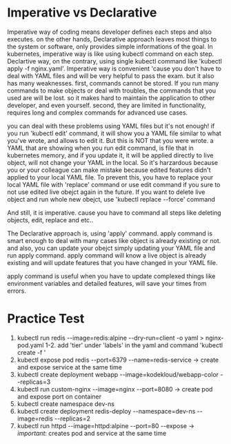 # Imperative vs Declarative
Imperative way of coding means developer defines each steps and also executes. on the other hands, Declarative approach leaves most things to the system or software, only provides simple informations of the goal.
In kubernetes, imperative way is like using kubectl command on each step. Declartive way, on the contrary, using single kubectl command like 'kubectl apply -f nginx.yaml'.
Imperative way is convenient 'cause you don't have to deal with YAML files and will be very helpful to pass the exam. but it also has many weaknesses. first, commands cannot be stored. If you run many commands to make objects or deal with troubles, the commands that you used are will be lost. so it makes hard to maintain the application to other developer, and even yourself.
second, they are limited in functionality, requires long and complex commands for advanced use cases.

you can deal with these problems using YAML files but it's not enough! if you run 'kubectl edit' command, it will show you a YAML file similar to what you've wrote, and allows to edit it.
But this is NOT that you were wrote. a YAML that are showing when you run edit command, is file that in kubernetes memory, and if you update it, it will be applied directly to live object, will not change your YAML in the local.
So it's harzardous because you or your colleague can make mistake because edited features didn't applied to your local YAML file.
To prevent this, you have to replace your local YAML file with 'replace' command or use edit command if you sure to not use edited live obejct again in the future.
If you want to delete live object and run whole new obejct, use 'kubectl replace --force' command

And still, it is imperative. cause you have to command all steps like deleting objects, edit, replace and etc..

The Declarative approach is, using 'apply' command. apply command is smart enough to deal with many cases like object is already existing or not.
and also, you can update your obejct simply updating your YAML file and run apply command. apply command will know a live object is already existing and will update features that you have changed in your YAML file.

apply command is useful when you have to update complexed things like environment variables and detailed features, will save your times from errors.

# Practice Test
1. kubectl run redis --image=redis:alpine --dry-run=client -o yaml > nginx-pod.yaml
1-2. add 'tier' under 'labels' in the yaml and command 'kubectl create -f '
2. kubectl expose pod redis --port=6379 --name=redis-service -> create and expose service at the same time
3. kubectl create deployment webapp --image=kodekloud/webapp-color --replicas=3
4. kubectl run custom-nginx --image=nginx --port=8080 -> create pod and expose port on container 
5. kubectl create namespace dev-ns
6. kubectl create deployment redis-deploy --namespace=dev-ns --image=redis --replicas=2
7. kubectl run httpd --image=httpd:alpine --port=80 --expose -> *important*: creates pod and service at the same time
